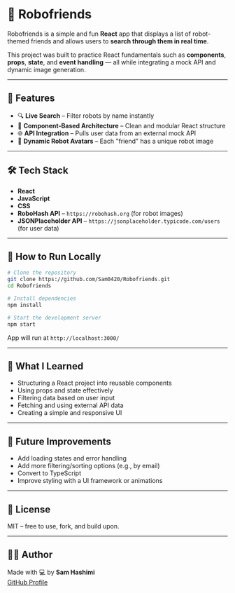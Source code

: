# 🤖 Robofriends

Robofriends is a simple and fun **React** app that displays a list of robot-themed friends and allows users to **search through them in real time**.

This project was built to practice React fundamentals such as **components**, **props**, **state**, and **event handling** — all while integrating a mock API and dynamic image generation.

---

## 🚀 Features

- 🔍 **Live Search** – Filter robots by name instantly
- 🧩 **Component-Based Architecture** – Clean and modular React structure
- 🌐 **API Integration** – Pulls user data from an external mock API
- 🤖 **Dynamic Robot Avatars** – Each "friend" has a unique robot image

---

## 🛠️ Tech Stack

- **React**
- **JavaScript**
- **CSS**
- **RoboHash API** – `https://robohash.org` (for robot images)
- **JSONPlaceholder API** – `https://jsonplaceholder.typicode.com/users` (for user data)

---

## 📁 How to Run Locally

```bash
# Clone the repository
git clone https://github.com/Sam0420/Robofriends.git
cd Robofriends

# Install dependencies
npm install

# Start the development server
npm start
```

App will run at `http://localhost:3000/`

---

## 🧠 What I Learned

- Structuring a React project into reusable components
- Using props and state effectively
- Filtering data based on user input
- Fetching and using external API data
- Creating a simple and responsive UI

---

## 🔮 Future Improvements

- Add loading states and error handling
- Add more filtering/sorting options (e.g., by email)
- Convert to TypeScript
- Improve styling with a UI framework or animations

---

## 📄 License

MIT – free to use, fork, and build upon.

---

## 🙋‍♂️ Author

Made with 💻 by **Sam Hashimi**  
[GitHub Profile](https://github.com/Sam0420)
